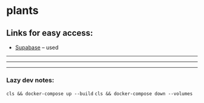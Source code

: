 # plants


## Links for easy access:
- [Supabase](https://supabase.com/dashboard/project/rnggihypozwzieinfpiq) – used


***
***
***

### Lazy dev notes:
`cls && docker-compose up --build`
`cls && docker-compose down --volumes`
